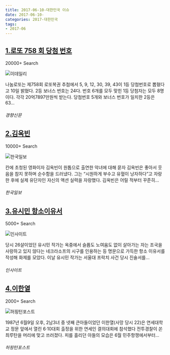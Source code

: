 ```yaml
---
title: 2017-06-10-대한민국 이슈
date: 2017-06-10-
categories: 2017-대한민국
tags: 
- 2017-06
---
```


[1.로또 758 회 당첨 번호](http://biz.khan.co.kr/khan_art_view.html?artid=201706102256001&code=920100)
--

20000+ Search

![이데일리](http://t0.gstatic.com/images?q=tbn:ANd9GcR5H0yARIcKKXUcFew30TNcvgyDGgBKusah0MnbMtpdlMrWlgjH7O0o0AkXQavfuZj2OkIwAEep)

나눔로또는 제758회 로또복권 추첨에서 5, 9, 12, 30, 39, 43이 1등 당첨번호로 뽑혔다고 10일 밝혔다. 2등 보너스 번호는 24다. 번호 6개를 모두 맞힌 1등 당첨자는 모두 8명이다. 각각 20억7897만원씩 받는다. 당첨번호 5개와 보너스 번호가 일치한 2등은 63...
###### 경향신문

[2.김옥빈](http://www.hankookilbo.com/v/19ce4ca5d02bf33219ce4ca5d02bf332)
--

10000+ Search

![한국일보](http://t1.gstatic.com/images?q=tbn:ANd9GcR8f4_QnqOHd_jGKQzv1jh0WrSGZUGZ2PIJMKVMItVtUezt_h45HkaYOvAGx7Vso95yT7IUomKO)

칸에 초청된 영화이자 김옥빈이 원톱으로 출연한 악녀에 대해 묻자 김옥빈은 좋아서 웃음을 참지 못하며 순수함을 드러냈다. 그는 “시원하게 부수고 유혈이 낭자하다”고 자랑한 후에 실제 유단자인 자신의 액션 실력을 자랑했다. 김옥빈은 어릴 적부터 꾸준히...
###### 한국일보

[3.유시민 항소이유서](http://www.insight.co.kr/newsRead.php?ArtNo=108879)
--

5000+ Search

![인사이트](http://t2.gstatic.com/images?q=tbn:ANd9GcRe0eU5pRZS75PpcO3o-BeqPvPemATw7WCYieeokHDnR0HXW0Ol38g9_A5wOWDbrFKjPXxUllQm)

당시 26살이었던 유시민 작가는 옥중에서 슬픔도 노여움도 없이 살아가는 자는 조국을 사랑하고 있지 않다는 네크라소프의 시구를 인용하는 등 명문으로 가득한 항소 이유서를 작성해 화제를 모았다. 이날 유시민 작가는 서울대 프락치 사건 당시 진술서를...
###### 인사이트

[4.이한열](http://www.huffingtonpost.kr/2017/06/09/story_n_17014316.html)
--

2000+ Search

![허핑턴포스트](http://t3.gstatic.com/images?q=tbn:ANd9GcRYlBI026fUnP26qpIEDA9IIxFVmKxAMPqMoVsp1Om1wfaQpMuCL9TVT1kWMI_FmlYzI-Hrxjb4)

1987년 6월9일 오후, 2남3녀 중 넷째 큰아들이었던 이한열(사망 당시 22)은 연세대학교 정문 앞에서 열린 6·10대회 출정을 위한 연세인 결의대회에 참석했다 전투경찰이 쏜 최루탄을 머리에 맞고 쓰러졌다. 피를 흘리던 아들의 모습은 6월 민주항쟁에서부터...
###### 허핑턴포스트

